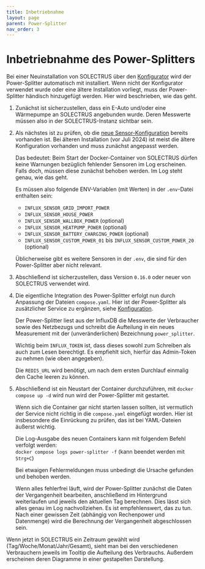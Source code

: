```yaml
---
title: Inbetriebnahme
layout: page
parent: Power-Splitter
nav_order: 3
---
```


# Inbetriebnahme des Power-Splitters

Bei einer Neuinstallation von SOLECTRUS über den [Konfigurator](https://configurator.solectrus.de/) wird der Power-Splitter automatisch mit installiert. Wenn nicht der Konfigurator verwendet wurde oder eine ältere Installation vorliegt, muss der Power-Splitter händisch hinzugefügt werden. Hier wird beschrieben, wie das geht.

1. Zunächst ist sicherzustellen, dass ein E-Auto und/oder eine Wärmepumpe an SOLECTRUS angebunden wurde. Deren Messwerte müssen also in der SOLECTRUS-Instanz sichtbar sein.

2. Als nächstes ist zu prüfen, ob die [neue Sensor-Konfiguration](/wartung/sensor-konfiguration) bereits vorhanden ist. Bei älteren Installation (vor Juli 2024) ist meist die ältere Konfiguration vorhanden und muss zunächst angepasst werden.

   Das bedeutet: Beim Start der Docker-Container von SOLECTRUS dürfen keine Warnungen bezüglich fehlender Sensoren im Log erscheinen. Falls doch, müssen diese zunächst behoben werden. Im Log steht genau, wie das geht.

   Es müssen also folgende ENV-Variablen (mit Werten) in der `.env`-Datei enthalten sein:

   - `INFLUX_SENSOR_GRID_IMPORT_POWER`
   - `INFLUX_SENSOR_HOUSE_POWER`
   - `INFLUX_SENSOR_WALLBOX_POWER` (optional)
   - `INFLUX_SENSOR_HEATPUMP_POWER` (optional)
   - `INFLUX_SENSOR_BATTERY_CHARGING_POWER` (optional)
   - `INFLUX_SENSOR_CUSTOM_POWER_01` bis `INFLUX_SENSOR_CUSTOM_POWER_20` (optional)

   Üblicherweise gibt es weitere Sensoren in der `.env`, die sind für den Power-Splitter aber nicht relevant.

3. Abschließend ist sicherzustellen, dass Version `0.16.0` oder neuer von SOLECTRUS verwendet wird.

4. Die eigentliche Integration des Power-Splitter erfolgt nun durch Anpassung der Dateien `compose.yaml`. Hier ist der Power-Splitter als zusätzlicher Service zu ergänzen, siehe [Konfiguration](/referenz/power-splitter/konfiguration).

   Der Power-Splitter liest aus der InfluxDB die Messwerte der Verbraucher sowie des Netzbezugs und schreibt die Aufteilung in ein neues Measurement mit der (unveränderlichen) Bezeichnung `power_splitter`.

   Wichtig beim `INFLUX_TOKEN` ist, dass dieses sowohl zum Schreiben als auch zum Lesen berechtigt. Es empfiehlt sich, hierfür das Admin-Token zu nehmen (wie oben angegeben).

   Die `REDIS_URL` wird benötigt, um nach dem ersten Durchlauf einmalig den Cache leeren zu können.

5. Abschließend ist ein Neustart der Container durchzuführen, mit `docker compose up -d` wird nun wird der Power-Splitter mit gestartet.

   Wenn sich die Container gar nicht starten lassen sollten, ist vermutlich der Service nicht richtig in die `compose.yaml` eingefügt worden. Hier ist insbesondere die Einrückung zu prüfen, das ist bei YAML-Dateien äußerst wichtig.

   Die Log-Ausgabe des neuen Containers kann mit folgendem Befehl verfolgt werden:\
   `docker compose logs power-splitter -f` (kann beendet werden mit `Strg+C`)

   Bei etwaigen Fehlermeldungen muss unbedingt die Ursache gefunden und behoben werden.

   Wenn alles fehlerfrei läuft, wird der Power-Splitter zunächst die Daten der Vergangenheit bearbeiten, anschließend im Hintergrund weiterlaufen und jeweils den aktuellen Tag berechnen. Dies lässt sich alles genau im Log nachvollziehen. Es ist empfehlenswert, das zu tun. Nach einer gewissen Zeit (abhängig von Rechenpower und Datenmenge) wird die Berechnung der Vergangenheit abgeschlossen sein.

Wenn jetzt in SOLECTRUS ein Zeitraum gewählt wird (Tag/Woche/Monat/Jahr/Gesamt), sieht man bei den verschiedenen Verbrauchern jeweils im Tooltip die Aufteilung des Verbrauchs. Außerdem erscheinen deren Diagramme in einer gestapelten Darstellung.
